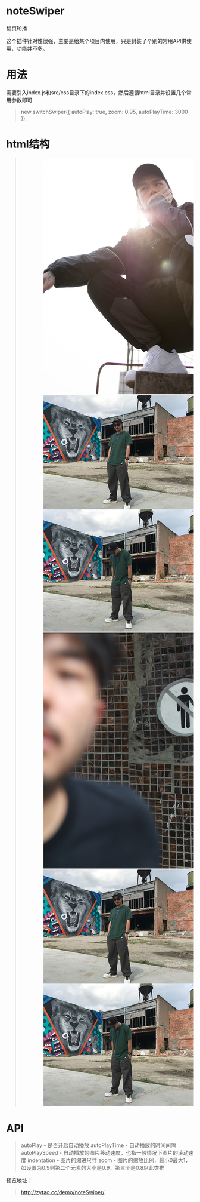 # noteSwiper
翻页轮播

这个插件针对性很强，主要是给某个项目内使用，只是封装了个别的常用API供使用，功能并不多。

# 用法
需要引入index.js和src/css目录下的index.css，然后遵循html目录并设置几个常用参数即可
>   new switchSwiper({
       autoPlay: true,
       zoom: 0.95,
       autoPlayTime: 3000
   });

# html结构
>   <div class="swiperSwiper">
>       <div class="swiper-box" style="margin-left: 60px;">
>           <div class="swiper-alone">
>               <img src="./src/img/1.jpg">
>           </div>
>           <div class="swiper-alone">
>               <img src="./src/img/2.jpg">
>           </div>
>           <div class="swiper-alone">
>               <img src="./src/img/3.jpg">
>           </div>
>           <div class="swiper-alone">
>               <img src="./src/img/2.jpg">
>           </div>
>       </div>
>       <div class="swiper-dots"></div>
>   </div>

# API
>   autoPlay - 是否开启自动播放
>   autoPlayTime - 自动播放的时间间隔
>   autoPlaySpeed - 自动播放的图片移动速度，也指一般情况下图片的滚动速度
>   indentation - 图片的缩进尺寸
>   zoom - 图片的缩放比例，最小0最大1，如设置为0.9则第二个元素的大小是0.9，第三个是0.8以此类推


预览地址：
>   http://zytao.cc/demo/noteSwiper/